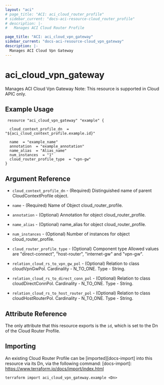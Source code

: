 ```yaml
---
layout: "aci"
# page_title: "ACI: aci_cloud_router_profile"
# sidebar_current: "docs-aci-resource-cloud_router_profile"
# description: |-
#   Manages ACI Cloud Router Profile

page_title: "ACI: aci_cloud_vpn_gateway"
sidebar_current: "docs-aci-resource-cloud_vpn_gateway"
description: |-
  Manages ACI Cloud Vpn Gateway
---
```


<!-- # aci_cloud_router_profile #
Manages ACI Cloud Router Profile
Note: This resource is supported in Cloud APIC only.
## Example Usage ## -->

# aci_cloud_vpn_gateway

Manages ACI Cloud Vpn Gateway
Note: This resource is supported in Cloud APIC only.

## Example Usage

```hcl
 resource "aci_cloud_vpn_gateway" "example" {

  cloud_context_profile_dn  = "${aci_cloud_context_profile.example.id}"

  name  = "example_name"
  annotation  = "example_annotation"
  name_alias  = "Alias_name"
  num_instances  = "1"
  cloud_router_profile_type  = "vpn-gw"
}

```

## Argument Reference

- `cloud_context_profile_dn` - (Required) Distinguished name of parent CloudContextProfile object.
- `name` - (Required) Name of Object cloud_router_profile.
- `annotation` - (Optional) Annotation for object cloud_router_profile.
- `name_alias` - (Optional) name_alias for object cloud_router_profile.
- `num_instances` - (Optional) Number of instances for object cloud_router_profile.
- `cloud_router_profile_type` - (Optional) Component type Allowed values are "direct-connect", "host-router", "internet-gw" and "vpn-gw".

- `relation_cloud_rs_to_vpn_gw_pol` - (Optional) Relation to class cloudVpnGwPol. Cardinality - N_TO_ONE. Type - String.
- `relation_cloud_rs_to_direct_conn_pol` - (Optional) Relation to class cloudDirectConnPol. Cardinality - N_TO_ONE. Type - String.
- `relation_cloud_rs_to_host_router_pol` - (Optional) Relation to class cloudHostRouterPol. Cardinality - N_TO_ONE. Type - String.

## Attribute Reference

The only attribute that this resource exports is the `id`, which is set to the
Dn of the Cloud Router Profile.

## Importing

An existing Cloud Router Profile can be [imported][docs-import] into this resource via its Dn, via the following command:
[docs-import]: https://www.terraform.io/docs/import/index.html

```
terraform import aci_cloud_vpn_gateway.example <Dn>
```
